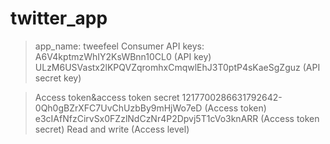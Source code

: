 # twitter_app
> app_name: tweefeel
> Consumer API keys:
A6V4kptmzWhIY2KsWBnn10CL0 (API key)
ULzM6USVastx2lKPQVZqromhxCmqwlEhJ3T0ptP4sKaeSgZguz (API secret key)

> Access token&access token secret
1217700286631792642-0Qh0gBZrXFC7UvChUzbBy9mHjWo7eD (Access token)
e3cIAfNfzCirvSx0FZzlNdCzNr4P2Dpvj5T1cVo3knARR (Access token secret)
Read and write (Access level)
